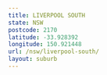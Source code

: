 ```yaml
---
title: LIVERPOOL SOUTH
state: NSW
postcode: 2170
latitude: -33.928392
longitude: 150.921448
url: /nsw/liverpool-south/
layout: suburb
---
```

